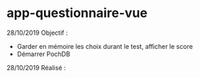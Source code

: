 # app-questionnaire-vue

28/10/2019 Objectif :
  - Garder en mémoire les choix durant le test, afficher le score
  - Démarrer PochDB
  
 28/10/2019 Réalisé :
 
